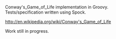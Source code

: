 Conway's_Game_of_Life implementation in Groovy.  
Tests/specification written using Spock.

http://en.wikipedia.org/wiki/Conway's_Game_of_Life

Work still in progress.